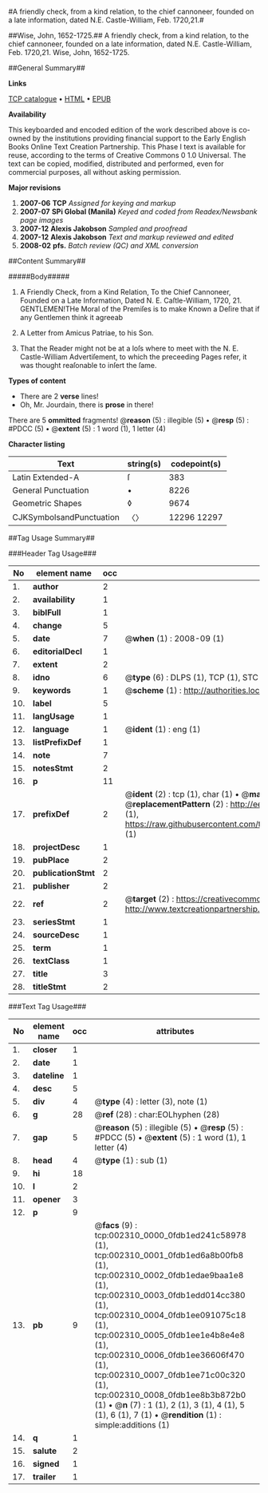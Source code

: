 #A friendly check, from a kind relation, to the chief cannoneer, founded on a late information, dated N.E. Castle-William, Feb. 1720,21.#

##Wise, John, 1652-1725.##
A friendly check, from a kind relation, to the chief cannoneer, founded on a late information, dated N.E. Castle-William, Feb. 1720,21.
Wise, John, 1652-1725.

##General Summary##

**Links**

[TCP catalogue](http://www.ota.ox.ac.uk/tcp/)  • 
[HTML](http://tei.it.ox.ac.uk/tcp/Texts-HTML/free/N01/N01944.html)  • 
[EPUB](http://tei.it.ox.ac.uk/tcp/Texts-EPUB/free/N01/N01944.epub)

**Availability**

This keyboarded and encoded edition of the
	       work described above is co-owned by the institutions
	       providing financial support to the Early English Books
	       Online Text Creation Partnership. This Phase I text is
	       available for reuse, according to the terms of Creative
	       Commons 0 1.0 Universal. The text can be copied,
	       modified, distributed and performed, even for
	       commercial purposes, all without asking permission.

**Major revisions**

1. __2007-06__ __TCP__ *Assigned for keying and markup*
1. __2007-07__ __SPi Global (Manila)__ *Keyed and coded from Readex/Newsbank page images*
1. __2007-12__ __Alexis Jakobson__ *Sampled and proofread*
1. __2007-12__ __Alexis Jakobson__ *Text and markup reviewed and edited*
1. __2008-02__ __pfs.__ *Batch review (QC) and XML conversion*

##Content Summary##

#####Body#####

1. A Friendly Check, from a Kind Relation, To the Chief Cannoneer, Founded on a Late Information, Dated N. E. Caſtle-William, 1720, 21.
GENTLEMEN!THe Moral of the Premiſes is to make Known a Deſire that if any Gentlemen think it agreeab
1. A Letter from Amicus Patriae, to his Son.

1. That the Reader might not be at a loſs where to meet with the N. E. Castle-William Advertiſement, to which the preceeding Pages refer, it was thought reaſonable to inſert the ſame.

**Types of content**

  * There are 2 **verse** lines!
  * Oh, Mr. Jourdain, there is **prose** in there!

There are 5 **ommitted** fragments! 
 @__reason__ (5) : illegible (5)  •  @__resp__ (5) : #PDCC (5)  •  @__extent__ (5) : 1 word (1), 1 letter (4)

**Character listing**


|Text|string(s)|codepoint(s)|
|---|---|---|
|Latin Extended-A|ſ|383|
|General Punctuation|•|8226|
|Geometric Shapes|◊|9674|
|CJKSymbolsandPunctuation|〈〉|12296 12297|

##Tag Usage Summary##

###Header Tag Usage###

|No|element name|occ|attributes|
|---|---|---|---|
|1.|__author__|2||
|2.|__availability__|1||
|3.|__biblFull__|1||
|4.|__change__|5||
|5.|__date__|7| @__when__ (1) : 2008-09 (1)|
|6.|__editorialDecl__|1||
|7.|__extent__|2||
|8.|__idno__|6| @__type__ (6) : DLPS (1), TCP (1), STC (1), NOTIS (1), IMAGE-SET (1), EVANS-CITATION (1)|
|9.|__keywords__|1| @__scheme__ (1) : http://authorities.loc.gov/ (1)|
|10.|__label__|5||
|11.|__langUsage__|1||
|12.|__language__|1| @__ident__ (1) : eng (1)|
|13.|__listPrefixDef__|1||
|14.|__note__|7||
|15.|__notesStmt__|2||
|16.|__p__|11||
|17.|__prefixDef__|2| @__ident__ (2) : tcp (1), char (1)  •  @__matchPattern__ (2) : ([0-9\-]+):([0-9IVX]+) (1), (.+) (1)  •  @__replacementPattern__ (2) : http://eebo.chadwyck.com/downloadtiff?vid=$1&page=$2 (1), https://raw.githubusercontent.com/textcreationpartnership/Texts/master/tcpchars.xml#$1 (1)|
|18.|__projectDesc__|1||
|19.|__pubPlace__|2||
|20.|__publicationStmt__|2||
|21.|__publisher__|2||
|22.|__ref__|2| @__target__ (2) : https://creativecommons.org/publicdomain/zero/1.0/ (1), http://www.textcreationpartnership.org/docs/. (1)|
|23.|__seriesStmt__|1||
|24.|__sourceDesc__|1||
|25.|__term__|1||
|26.|__textClass__|1||
|27.|__title__|3||
|28.|__titleStmt__|2||


###Text Tag Usage###

|No|element name|occ|attributes|
|---|---|---|---|
|1.|__closer__|1||
|2.|__date__|1||
|3.|__dateline__|1||
|4.|__desc__|5||
|5.|__div__|4| @__type__ (4) : letter (3), note (1)|
|6.|__g__|28| @__ref__ (28) : char:EOLhyphen (28)|
|7.|__gap__|5| @__reason__ (5) : illegible (5)  •  @__resp__ (5) : #PDCC (5)  •  @__extent__ (5) : 1 word (1), 1 letter (4)|
|8.|__head__|4| @__type__ (1) : sub (1)|
|9.|__hi__|18||
|10.|__l__|2||
|11.|__opener__|3||
|12.|__p__|9||
|13.|__pb__|9| @__facs__ (9) : tcp:002310_0000_0fdb1ed241c58978 (1), tcp:002310_0001_0fdb1ed6a8b00fb8 (1), tcp:002310_0002_0fdb1edae9baa1e8 (1), tcp:002310_0003_0fdb1edd014cc380 (1), tcp:002310_0004_0fdb1ee091075c18 (1), tcp:002310_0005_0fdb1ee1e4b8e4e8 (1), tcp:002310_0006_0fdb1ee36606f470 (1), tcp:002310_0007_0fdb1ee71c00c320 (1), tcp:002310_0008_0fdb1ee8b3b872b0 (1)  •  @__n__ (7) : 1 (1), 2 (1), 3 (1), 4 (1), 5 (1), 6 (1), 7 (1)  •  @__rendition__ (1) : simple:additions (1)|
|14.|__q__|1||
|15.|__salute__|2||
|16.|__signed__|1||
|17.|__trailer__|1||
